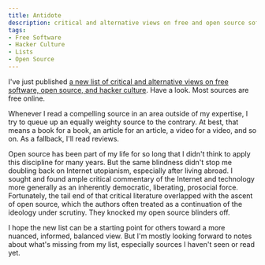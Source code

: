 ```yaml
---
title: Antidote
description: critical and alternative views on free and open source software
tags:
- Free Software
- Hacker Culture
- Lists
- Open Source
---
```


I've just published [a new list of critical and alternative views on free software, open source, and hacker culture](/lists/Antidote.html).  Have a look.  Most sources are free online.

Whenever I read a compelling source in an area outside of my expertise, I try to queue up an equally weighty source to the contrary.  At best, that means a book for a book, an article for an article, a video for a video, and so on.  As a fallback, I'll read reviews.

Open source has been part of my life for so long that I didn't think to apply this discipline for many years.  But the same blindness didn't stop me doubling back on Internet utopianism, especially after living abroad.  I sought and found ample critical commentary of the Internet and technology more generally as an inherently democratic, liberating, prosocial force.  Fortunately, the tail end of that critical literature overlapped with the ascent of open source, which the authors often treated as a continuation of the ideology under scrutiny.  They knocked my open source blinders off.

I hope the new list can be a starting point for others toward a more nuanced, informed, balanced view.  But I'm mostly looking forward to notes about what's missing from my list, especially sources I haven't seen or read yet.

